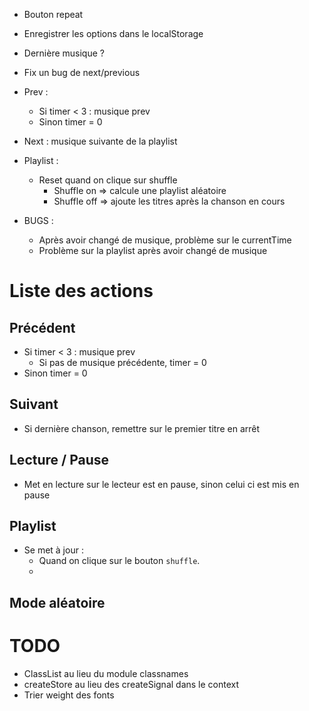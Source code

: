 - Bouton repeat
- Enregistrer les options dans le localStorage
- Dernière musique ?
- Fix un bug de next/previous

- Prev : 
  - Si timer < 3 : musique prev
  - Sinon timer = 0

- Next : musique suivante de la playlist

- Playlist :
  - Reset quand on clique sur shuffle
    - Shuffle on => calcule une playlist aléatoire
    - Shuffle off => ajoute les titres après la chanson en cours


- BUGS :
  - Après avoir changé de musique, problème sur le currentTime
  - Problème sur la playlist après avoir changé de musique


# Liste des actions
## Précédent
- Si timer < 3 : musique prev
  - Si pas de musique précédente, timer = 0
- Sinon timer = 0

## Suivant
- Si dernière chanson, remettre sur le premier titre en arrêt

## Lecture / Pause
- Met en lecture sur le lecteur est en pause, sinon celui ci est mis en pause

## Playlist
- Se met à jour :
  - Quand on clique sur le bouton ``shuffle``.
  - 

## Mode aléatoire


# TODO
- ClassList au lieu du module classnames
- createStore au lieu des createSignal dans le context
- Trier weight des fonts